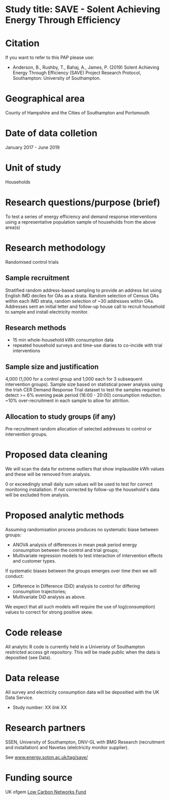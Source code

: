 # Study title: SAVE - Solent Achieving Energy Through Efficiency

# Citation

If you want to refer to this PAP please use:

 * Anderson, B., Rushby, T., Bahaj, A., James, P. (2019) Solent Achieving Energy Through Efficiency (SAVE) Project Research Protocol, Southampton: University of Southampton.

# Geographical area
County of Hampshire and the Cities of Southampton and Portsmouth

# Date of data colletion
January 2017 - June 2019

# Unit of study
Households

# Research questions/purpose (brief)
To test a series of energy efficiency and demand response interventions using a representative population sample of households from the above area(s)

# Research methodology
Randomised control trials

## Sample recruitment
Stratified random address-based sampling to provide an address list using English IMD deciles for OAs as a strata. Random selection of Census OAs within each IMD strata, random selection of ~30 addresses within OAs. Addresses sent an initial letter and follow-up house call to recruit household to sample and install electricity monitor.

## Research methods
 * 15 min whole-household kWh consumption data
 * repeated household surveys and time-use diaries to co-incide with trial interventions

## Sample size and justification
4,000 (1,000 for a control group and 1,000 each for 3 subsequent intervention groups). Sample size based on statistical power analysis using the Irish CER Demand Response Trial dataset to test the samples required to detect >= 6% evening peak period (16:00 - 20:00) consumption reduction. ~10% over-recruitment in each sample to allow for attrition.

## Allocation to study groups (if any)
Pre-recruitment random allocation of selected addresses to control or intervention groups.

# Proposed data cleaning

We will scan the data for extreme outliers that show implausible kWh values and these will be removed from analysis. 

0 or exceedingly small daily sum values will be used to test for correct monitoring installation. If not corrected by follow-up the household's data will be excluded from analysis.

# Proposed analytic methods

Assuming randomisation process produces no systematic biase between groups:

 * ANOVA analysis of differences in mean peak period energy consumption between the control and trial groups;
 * Multivariate regression models to test interaction of intervention effects and customer types.
 
If systematic biases between the groups emerges over time then we will conduct:

 * Difference in Difference (DiD) analysis to control for differing consumption trajectories;
 * Multivariate DiD analysis as above.
 
We expect that all such models will require the use of log(consumption) values to correct for strong positive skew.
 
# Code release
All analytic R code is currently held in a Univeristy of Southampton resitricted access git repository. This will be made public when the data is depositied (see Data).

# Data release
All survey and electricity consumption data will be depositied with the UK Data Service.

 * Study number: XX _link_ XX

# Research partners
SSEN, University of Southampton, DNV-GL with BMG Research (recruitment and installation) and Navetas (elelctricity monitor supplier).

See www.energy.soton.ac.uk/tag/save/

# Funding source
UK ofgem [Low Carbon Networks Fund](https://www.ofgem.gov.uk/publications-and-updates/low-carbon-networks-fund-submission-southern-electric-power-distribution-%E2%80%93-solent-achieving-value-efficiency)